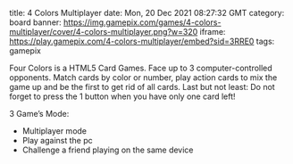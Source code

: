 title: 4 Colors Multiplayer
date: Mon, 20 Dec 2021 08:27:32 GMT
category: board
banner: https://img.gamepix.com/games/4-colors-multiplayer/cover/4-colors-multiplayer.png?w=320
iframe: https://play.gamepix.com/4-colors-multiplayer/embed?sid=3RRE0
tags: gamepix

Four Colors is a HTML5 Card Games.
Face up to 3 computer-controlled opponents.
Match cards by color or number, play action cards to mix the game up and be the first to get rid of all cards.
Last but not least: Do not forget to press the 1 button when you have only one card left!

3 Game’s Mode: 
- Multiplayer mode 
- Play against the pc 
- Challenge a friend playing on the same device
    